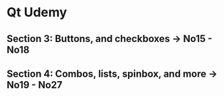 # Qt Udemy
## Section 3: Buttons, and checkboxes -> No15 - No18 <br />
## Section 4: Combos, lists, spinbox, and more -> No19 - No27  <br />
